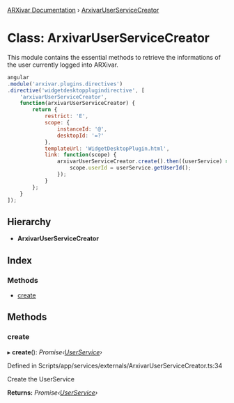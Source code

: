 [ARXivar Documentation](../globals.md) › [ArxivarUserServiceCreator](arxivaruserservicecreator.md)

# Class: ArxivarUserServiceCreator

This module contains the essential methods to retrieve the informations of the user currently logged into ARXivar.
```javascript
angular
.module('arxivar.plugins.directives')
.directive('widgetdesktopplugindirective', [
	'arxivarUserServiceCreator',
	function(arxivarUserServiceCreator) {
		return {
			restrict: 'E',
			scope: {
				instanceId: '@',
				desktopId: '=?'
			},
			templateUrl: 'WidgetDesktopPlugin.html',
			link: function(scope) {
				arxivarUserServiceCreator.create().then((userService) => {
					scope.userId = userService.getUserId();
				});
			}
		};
	}
]);
```

## Hierarchy

* **ArxivarUserServiceCreator**

## Index

### Methods

* [create](arxivaruserservicecreator.md#create)

## Methods

###  create

▸ **create**(): *Promise‹[UserService](userservice.md)›*

Defined in Scripts/app/services/externals/ArxivarUserServiceCreator.ts:34

Create the UserService

**Returns:** *Promise‹[UserService](userservice.md)›*
